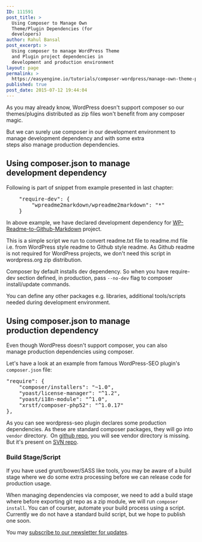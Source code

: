 ```yaml
---
ID: 111591
post_title: >
  Using Composer to Manage Own
  Theme/Plugin Dependencies (for
  developers)
author: Rahul Bansal
post_excerpt: >
  Using composer to manage WordPress Theme
  and Plugin project dependencies in
  development and production environment
layout: page
permalink: >
  https://easyengine.io/tutorials/composer-wordpress/manage-own-theme-plugin-dependencies/
published: true
post_date: 2015-07-12 19:44:04
---
```

As you may already know, WordPress doesn't support composer so our themes/plugins distributed as zip files won't benefit from any composer magic.

But we can surely use composer in our development environment to manage development dependency and with some extra steps also manage production dependencies.
<h2>Using composer.json to manage development dependency</h2>
Following is part of snippet from example presented in last chapter:
<pre class="javascript">    "require-dev": {
        "wpreadme2markdown/wpreadme2markdown": "*"
    }
</pre>
In above example, we have declared development dependency for <a href="https://github.com/benbalter/WP-Readme-to-Github-Markdown">WP-Readme-to-Github-Markdown</a> project.

This is a simple script we run to convert readme.txt file to readme.md file i.e. from WordPress style readme to Github style readme. As Github readme is not required for WordPress projects, we don't need this script in wordpress.org zip distribution.

Composer by default installs dev dependency. So when you have require-dev section defined, in production, pass <code>--no-dev</code> flag to composer install/update commands.

You can define any other packages e.g. libraries, additional tools/scripts needed during development environment.
<h2>Using composer.json to manage production dependency</h2>
Even though WordPress doesn't support composer, you can also manage production dependencies using composer.

Let's have a look at an example from famous WordPress-SEO plugin's <code>composer.json</code> file:
<pre class="javascript">"require": {
    "composer/installers": "~1.0",
    "yoast/license-manager": "^1.2",
    "yoast/i18n-module": "^1.0",
    "xrstf/composer-php52": "^1.0.17"
},</pre>
As you can see wordpress-seo plugin declares some production dependencies. As these are standard composer packages, they will go into <code>vendor</code> directory.  On <a href="https://github.com/Yoast/wordpress-seo">github repo</a>, you will see vendor directory is missing. But it's present on <a href="http://plugins.svn.wordpress.org/wordpress-seo/trunk/vendor/">SVN repo</a>.
<h3>Build Stage/Script</h3>
If you have used grunt/bower/SASS like tools, you may be aware of a build stage where we do some extra processing before we can release code for production usage.

When managing dependencies via composer, we need to add a build stage where before exporting git repo as a zip module, we will run <code>composer install</code>. You can of courser, automate your build process using a script. Currently we do not have a standard build script, but we hope to publish one soon.

You may <a href="https://easyengine.io/subscribe/">subscribe to our newsletter for updates</a>.
